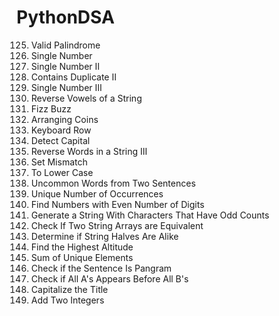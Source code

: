 # PythonDSA
125. Valid Palindrome
136. Single Number
137. Single Number II
219. Contains Duplicate II
260. Single Number III
345. Reverse Vowels of a String
412. Fizz Buzz
441. Arranging Coins
500. Keyboard Row
520. Detect Capital
557. Reverse Words in a String III
645. Set Mismatch
709. To Lower Case
884. Uncommon Words from Two Sentences
1207. Unique Number of Occurrences
1295. Find Numbers with Even Number of Digits
1374. Generate a String With Characters That Have Odd Counts
1662. Check If Two String Arrays are Equivalent
1704. Determine if String Halves Are Alike
1732. Find the Highest Altitude
1748. Sum of Unique Elements
1832. Check if the Sentence Is Pangram
2124. Check if All A's Appears Before All B's
2129. Capitalize the Title
2235. Add Two Integers
